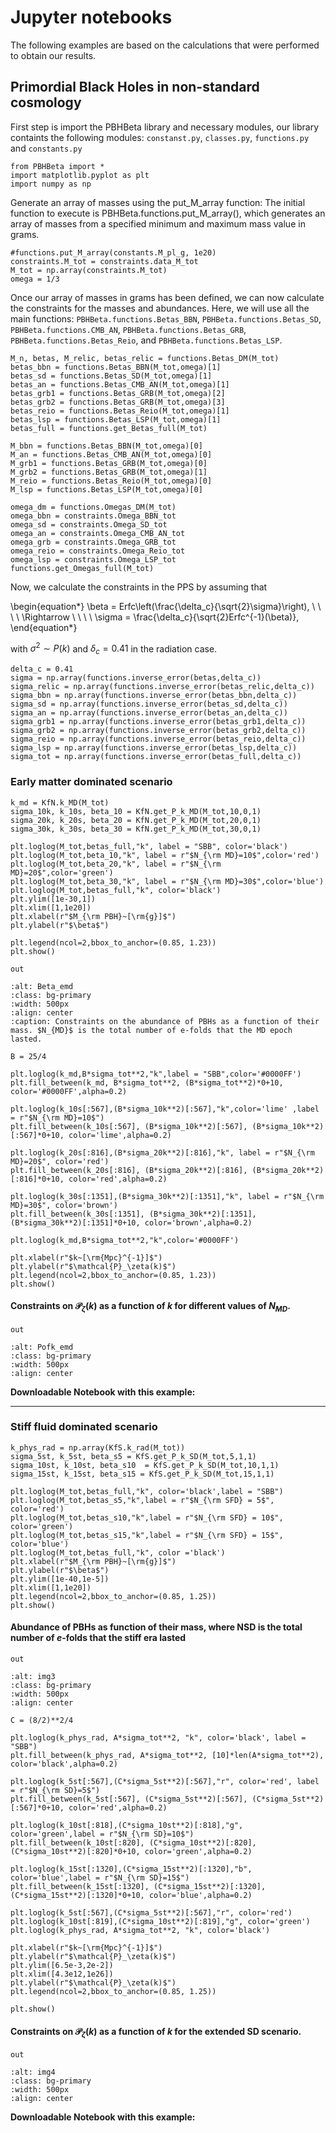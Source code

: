 # Jupyter notebooks

The following examples are based on the calculations that were performed to obtain our results.

## Primordial Black Holes in non-standard cosmology

First step is import the PBHBeta library and necessary modules, our library containts the following modules: `constanst.py`, `classes.py`, `functions.py` and `constants.py`

```{code-block} python
from PBHBeta import *
import matplotlib.pyplot as plt
import numpy as np
```

Generate an array of masses using the put_M_array function: The initial function to execute is PBHBeta.functions.put_M_array(), which generates an array of masses from a specified minimum and maximum mass value in grams.

```{code-block} python
#functions.put_M_array(constants.M_pl_g, 1e20)
constraints.M_tot = constraints.data_M_tot
M_tot = np.array(constraints.M_tot)
omega = 1/3
```

Once our array of masses in grams has been defined, we can now calculate the constraints for the masses and abundances. Here, we will use all the main functions: `PBHBeta.functions.Betas_BBN`, `PBHBeta.functions.Betas_SD`, `PBHBeta.functions.CMB_AN`, `PBHBeta.functions.Betas_GRB`, `PBHBeta.functions.Betas_Reio`, and `PBHBeta.functions.Betas_LSP`.



```{code-block} python
M_n, betas, M_relic, betas_relic = functions.Betas_DM(M_tot)
betas_bbn = functions.Betas_BBN(M_tot,omega)[1]
betas_sd = functions.Betas_SD(M_tot,omega)[1]
betas_an = functions.Betas_CMB_AN(M_tot,omega)[1]
betas_grb1 = functions.Betas_GRB(M_tot,omega)[2]
betas_grb2 = functions.Betas_GRB(M_tot,omega)[3]
betas_reio = functions.Betas_Reio(M_tot,omega)[1]
betas_lsp = functions.Betas_LSP(M_tot,omega)[1]
betas_full = functions.get_Betas_full(M_tot)
```



```{code-block} python
M_bbn = functions.Betas_BBN(M_tot,omega)[0]
M_an = functions.Betas_CMB_AN(M_tot,omega)[0]
M_grb1 = functions.Betas_GRB(M_tot,omega)[0]
M_grb2 = functions.Betas_GRB(M_tot,omega)[1]
M_reio = functions.Betas_Reio(M_tot,omega)[0]
M_lsp = functions.Betas_LSP(M_tot,omega)[0]
```

```{code-block} python
omega_dm = functions.Omegas_DM(M_tot)
omega_bbn = constraints.Omega_BBN_tot
omega_sd = constraints.Omega_SD_tot
omega_an = constraints.Omega_CMB_AN_tot
omega_grb = constraints.Omega_GRB_tot
omega_reio = constraints.Omega_Reio_tot
omega_lsp = constraints.Omega_LSP_tot
functions.get_Omegas_full(M_tot)
```

Now, we calculate the constraints in the PPS by assuming that

\begin{equation*}
\beta = Erfc\left(\frac{\delta_c}{\sqrt{2}\sigma}\right), \ \ \ \ \Rightarrow \ \ \ \ \sigma = \frac{\delta_c}{\sqrt{2}Erfc^{-1}(\beta)},
\end{equation*}

with $\sigma^2\sim P(k)$ and $\delta_c = 0.41$ in the radiation case.

```{code-block}
delta_c = 0.41
sigma = np.array(functions.inverse_error(betas,delta_c))
sigma_relic = np.array(functions.inverse_error(betas_relic,delta_c))
sigma_bbn = np.array(functions.inverse_error(betas_bbn,delta_c))
sigma_sd = np.array(functions.inverse_error(betas_sd,delta_c))
sigma_an = np.array(functions.inverse_error(betas_an,delta_c))
sigma_grb1 = np.array(functions.inverse_error(betas_grb1,delta_c))
sigma_grb2 = np.array(functions.inverse_error(betas_grb2,delta_c))
sigma_reio = np.array(functions.inverse_error(betas_reio,delta_c))
sigma_lsp = np.array(functions.inverse_error(betas_lsp,delta_c))
sigma_tot = np.array(functions.inverse_error(betas_full,delta_c))
```

### Early matter dominated scenario



```{code-block} python
k_md = KfN.k_MD(M_tot)
sigma_10k, k_10s, beta_10 = KfN.get_P_k_MD(M_tot,10,0,1)
sigma_20k, k_20s, beta_20 = KfN.get_P_k_MD(M_tot,20,0,1)
sigma_30k, k_30s, beta_30 = KfN.get_P_k_MD(M_tot,30,0,1)
```

```{code-block} python
plt.loglog(M_tot,betas_full,"k", label = "SBB", color='black')
plt.loglog(M_tot,beta_10,"k", label = r"$N_{\rm MD}=10$",color='red')
plt.loglog(M_tot,beta_20,"k", label = r"$N_{\rm MD}=20$",color='green')
plt.loglog(M_tot,beta_30,"k", label = r"$N_{\rm MD}=30$",color='blue')
plt.loglog(M_tot,betas_full,"k", color='black')
plt.ylim([1e-30,1])
plt.xlim([1,1e20])
plt.xlabel(r"$M_{\rm PBH}~[\rm{g}]$")
plt.ylabel(r"$\beta$")

plt.legend(ncol=2,bbox_to_anchor=(0.85, 1.23))
plt.show()
```

`out`
```{figure} /img/Beta_EMD_note1.png
:alt: Beta_emd
:class: bg-primary
:width: 500px
:align: center
:caption: Constraints on the abundance of PBHs as a function of their mass. $N_{MD}$ is the total number of e-folds that the MD epoch lasted.
```

```{code-block} python
B = 25/4

plt.loglog(k_md,B*sigma_tot**2,"k",label = "SBB",color='#0000FF')
plt.fill_between(k_md, B*sigma_tot**2, (B*sigma_tot**2)*0+10, color='#0000FF',alpha=0.2)

plt.loglog(k_10s[:567],(B*sigma_10k**2)[:567],"k",color='lime' ,label = r"$N_{\rm MD}=10$")
plt.fill_between(k_10s[:567], (B*sigma_10k**2)[:567], (B*sigma_10k**2)[:567]*0+10, color='lime',alpha=0.2)

plt.loglog(k_20s[:816],(B*sigma_20k**2)[:816],"k", label = r"$N_{\rm MD}=20$", color='red')
plt.fill_between(k_20s[:816], (B*sigma_20k**2)[:816], (B*sigma_20k**2)[:816]*0+10, color='red',alpha=0.2)

plt.loglog(k_30s[:1351],(B*sigma_30k**2)[:1351],"k", label = r"$N_{\rm MD}=30$", color='brown')
plt.fill_between(k_30s[:1351], (B*sigma_30k**2)[:1351], (B*sigma_30k**2)[:1351]*0+10, color='brown',alpha=0.2)

plt.loglog(k_md,B*sigma_tot**2,"k",color='#0000FF')

plt.xlabel(r"$k~[\rm{Mpc}^{-1}]$")
plt.ylabel(r"$\mathcal{P}_\zeta(k)$")
plt.legend(ncol=2,bbox_to_anchor=(0.85, 1.23))
plt.show()
```

#### Constraints on $\mathcal{P}_{\zeta}(k)$ as a function of $k$ for different values of $N_{MD}$.

`out`
```{figure} img/PofK_EMD_note1.png
:alt: Pofk_emd
:class: bg-primary
:width: 500px
:align: center
```

**Downloadable Notebook with this example:** 

---
### Stiff fluid dominated scenario

```{code-block} python
k_phys_rad = np.array(KfS.k_rad(M_tot))
sigma_5st, k_5st, beta_s5 = KfS.get_P_k_SD(M_tot,5,1,1)
sigma_10st, k_10st, beta_s10  = KfS.get_P_k_SD(M_tot,10,1,1)
sigma_15st, k_15st, beta_s15 = KfS.get_P_k_SD(M_tot,15,1,1)
```

```{code-block}
plt.loglog(M_tot,betas_full,"k", color='black',label = "SBB")
plt.loglog(M_tot,betas_s5,"k",label = r"$N_{\rm SFD} = 5$", color='red')
plt.loglog(M_tot,betas_s10,"k",label = r"$N_{\rm SFD} = 10$", color='green')
plt.loglog(M_tot,betas_s15,"k",label = r"$N_{\rm SFD} = 15$", color='blue')
plt.loglog(M_tot,betas_full,"k", color ='black')
plt.xlabel(r"$M_{\rm PBH}~[\rm{g}]$")
plt.ylabel(r"$\beta$")
plt.ylim([1e-40,1e-5])
plt.xlim([1,1e20])
plt.legend(ncol=2,bbox_to_anchor=(0.85, 1.25))
plt.show()
```

#### Abundance of PBHs as function of their mass, where NSD is the total number of $e$-folds that the stiff era lasted

`out`
```{figure} img/Beta_SFD_note2.png
:alt: img3
:class: bg-primary
:width: 500px
:align: center
```



```{code-block}
C = (8/2)**2/4

plt.loglog(k_phys_rad, A*sigma_tot**2, "k", color='black', label = "SBB")
plt.fill_between(k_phys_rad, A*sigma_tot**2, [10]*len(A*sigma_tot**2), color='black',alpha=0.2)

plt.loglog(k_5st[:567],(C*sigma_5st**2)[:567],"r", color='red', label = r"$N_{\rm SD}=5$")
plt.fill_between(k_5st[:567], (C*sigma_5st**2)[:567], (C*sigma_5st**2)[:567]*0+10, color='red',alpha=0.2)

plt.loglog(k_10st[:818],(C*sigma_10st**2)[:818],"g", color='green',label = r"$N_{\rm SD}=10$")
plt.fill_between(k_10st[:820], (C*sigma_10st**2)[:820], (C*sigma_10st**2)[:820]*0+10, color='green',alpha=0.2)

plt.loglog(k_15st[:1320],(C*sigma_15st**2)[:1320],"b", color='blue',label = r"$N_{\rm SD}=15$")
plt.fill_between(k_15st[:1320], (C*sigma_15st**2)[:1320], (C*sigma_15st**2)[:1320]*0+10, color='blue',alpha=0.2)

plt.loglog(k_5st[:567],(C*sigma_5st**2)[:567],"r", color='red')
plt.loglog(k_10st[:819],(C*sigma_10st**2)[:819],"g", color='green')
plt.loglog(k_phys_rad, A*sigma_tot**2, "k", color='black')

plt.xlabel(r"$k~[\rm{Mpc}^{-1}]$")
plt.ylabel(r"$\mathcal{P}_\zeta(k)$")
plt.ylim([6.5e-3,2e-2])
plt.xlim([4.3e12,1e26])
plt.ylabel(r"$\mathcal{P}_\zeta(k)$")
plt.legend(ncol=2,bbox_to_anchor=(0.85, 1.25))

plt.show()
```


#### Constraints on $\mathcal{P}_{\zeta}(k)$ as a function of $k$ for the extended SD scenario.

`out`
```{figure} img/PofK_SFD_note2.png
:alt: img4
:class: bg-primary
:width: 500px
:align: center
```

**Downloadable Notebook with this example:** 





